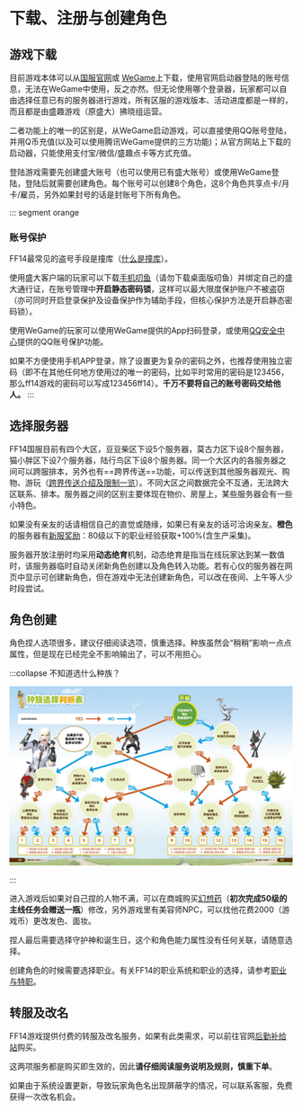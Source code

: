 # 下载、注册与创建角色

## 游戏下载

目前游戏本体可以从[国服官网](http://ff.sdo.com/web7/index/index.html)或 [WeGame](https://www.wegame.com.cn/store/2000340)上下载，使用官网启动器登陆的账号信息，无法在WeGame中使用，反之亦然。但无论使用哪个登录器，玩家都可以自由选择任意已有的服务器进行游戏，所有区服的游戏版本、活动进度都是一样的，而且都是由盛趣游戏（原盛大）拂晓组运营。

二者功能上的唯一的区别是，从WeGame启动游戏，可以直接使用QQ账号登陆，并用Q币充值(以及可以使用腾讯WeGame提供的三方功能)；从官方网站上下载的启动器，只能使用支付宝/微信/盛趣点卡等方式充值。

登陆游戏需要先创建盛大账号（也可以使用已有盛大账号）或使用WeGame登陆，登陆后就需要创建角色。每个账号可以创建8个角色，这8个角色共享点卡/月卡/雇员，另外如果封号的话是封账号下所有角色。

::: segment orange
### 账号保护

FF14最常见的盗号手段是撞库（[什么是撞库](https://zhuanlan.zhihu.com/p/120341665)）。

使用盛大客户端的玩家可以下载[手机叨鱼](https://daoyu.sdo.com/#/)（请勿下载桌面版叨鱼）并绑定自己的盛大通行证，在账号管理中**开启静态密码锁**，这样可以最大限度保护账户不被盗窃（亦可同时开启登录保护及设备保护作为辅助手段，但核心保护方法是开启静态密码锁）。

使用WeGame的玩家可以使用WeGame提供的App扫码登录，或使用[QQ安全中心](https://aq.qq.com/cn2/index)提供的QQ账号保护功能。

如果不方便使用手机APP登录，除了设置更为复杂的密码之外，也推荐使用独立密码（即不在其他任何地方使用过的唯一的密码，比如平时常用的密码是123456，那么ff14游戏的密码可以写成123456ff14）。**千万不要将自己的账号密码交给他人。**
:::

## 选择服务器

FF14国服目前有四个大区，豆豆柴区下设5个服务器，莫古力区下设8个服务器，猫小胖区下设7个服务器，陆行鸟区下设8个服务器。同一个大区内的各服务器之间可以跨服排本，另外也有==跨界传送==功能，可以传送到其他服务器观光、购物、游玩（[跨界传送介绍及限制一览](https://ff14.huijiwiki.com/wiki/%E8%B7%A8%E7%95%8C%E4%BC%A0%E9%80%81)）。不同大区之间数据完全不互通，无法跨大区联系、排本。服务器之间的区别主要体现在物价、房屋上，某些服务器会有一些小特色。

如果没有亲友的话请相信自己的直觉或随缘，如果已有亲友的话可洽询亲友。**橙色**的服务器有[新服奖励](/basic/levelup.md)：80级以下的职业经验获取+100%(含生产采集)。

<ServerList />

服务器开放注册时均采用**动态绝育**机制，动态绝育是指当在线玩家达到某一数值时，该服务器临时自动关闭新角色创建以及角色转入功能。若有心仪的服务器在网页中显示可创建新角色，但在游戏中无法创建新角色，可以改在夜间、上午等人少时段尝试。

## 角色创建

角色捏人选项很多，建议仔细阅读选项，慎重选择。种族虽然会“稍稍”影响一点点属性，但是现在已经完全不影响输出了，可以不用担心。
<!-- 【补】这里应该补几张图来着…用UI的双图并排界面 -->

:::collapse 不知道选什么种族？

![种族选择判断表](./char.assets/ff14_STmanual_12_13.jpg)

:::

进入游戏后如果对自己捏的人物不满，可以在商城购买[幻想药](https://qu.sdo.com/tools-shop?merchantId=1&currentPage=1&pageSize=40&order=0&keyword=&tagId=&baseCategoryId=1&baseCategoryName=%E5%B9%BB%E6%83%B3%E8%8D%AF&childCategoryId=)（**初次完成50级的主线任务会赠送一瓶**）修改，另外游戏里有美容师NPC，可以找他花费2000<i class="xiv gil"></i>（游戏币）更改发色、面妆。

捏人最后需要选择守护神和诞生日，这个和角色能力属性没有任何关联，请随意选择。

创建角色的时候需要选择职业。有关FF14的职业系统和职业的选择，请参考[职业与特职](./job.md)。

## 转服及改名

FF14游戏提供付费的转服及改名服务，如果有此类需求，可以前往官网[后勤补给站](https://actff1.web.sdo.com/project/141028dgf/index.html)购买。

这两项服务都是购买即生效的，因此**请仔细阅读服务说明及规则，慎重下单**。

如果由于系统设置更新，导致玩家角色名出现屏蔽字的情况，可以联系客服，免费获得一次改名机会。
